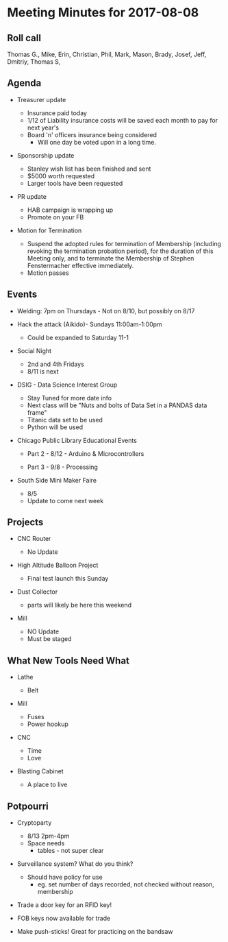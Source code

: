 Meeting Minutes for 2017-08-08
==============================

Roll call
---------
Thomas G., Mike, Erin, Christian, Phil, Mark, Mason, Brady, Josef, Jeff, Dmitriy, Thomas S,

Agenda
------
- Treasurer update
  - Insurance paid today
  - 1/12 of Liability insurance costs will be saved each month to pay for next year's 
  - Board 'n' officers insurance being considered
    - Will one day be voted upon in a long time.

- Sponsorship update
  - Stanley wish list has been finished and sent
  - $5000 worth requested
  - Larger tools have been requested

- PR update
  - HAB campaign is wrapping up
  - Promote on your FB

- Motion for Termination
  - Suspend the adopted rules for termination of Membership (including revoking the termination probation period), for the duration of this Meeting only, and to terminate the Membership of Stephen Fenstermacher effective immediately.
  - Motion passes

Events
------
- Welding: 7pm on Thursdays - Not on 8/10, but possibly on 8/17
- Hack the attack (Aikido)- Sundays 11:00am-1:00pm
  - Could be expanded to Saturday 11-1

- Social Night
  - 2nd and 4th Fridays
  - 8/11 is next

- DSIG - Data Science Interest Group
  - Stay Tuned for more date info
  - Next class will be "Nuts and bolts of Data Set in a PANDAS data frame"
  - Titanic data set to be used
  - Python will be used

- Chicago Public Library Educational Events

  - Part 2 - 8/12 - Arduino & Microcontrollers

  - Part 3 - 9/8 - Processing

- South Side Mini Maker Faire
  - 8/5
  - Update to come next week 

Projects
--------
- CNC Router
  - No Update

- High Altitude Balloon Project
  - Final test launch this Sunday
  
 
- Dust Collector
  - parts will likely be here this weekend
 

- Mill
  - NO Update
  - Must be staged

 

What New Tools Need What
-----------------------
  - Lathe
    - Belt

  - Mill
    - Fuses
    - Power hookup

  - CNC
    - Time
    - Love

  - Blasting Cabinet
    - A place to live
  

Potpourri
---------
- Cryptoparty
  -  8/13 2pm-4pm
  - Space needs
    - tables - not super clear

- Surveillance system?  What do you think?
  - Should have policy for use
     - eg. set number of days recorded, not checked without reason, membership 

- Trade a door key for an RFID key!
- FOB keys now available for trade

- Make push-sticks!  Great for practicing on the bandsaw























